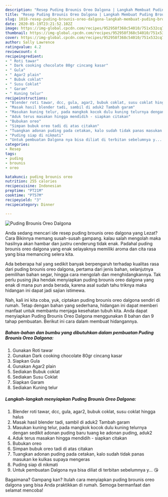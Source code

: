 ```yaml
---
description: "Resep Puding Brounis Oreo Dalgona | Langkah Membuat Puding Brounis Oreo Dalgona Yang Enak dan Simpel"
title: "Resep Puding Brounis Oreo Dalgona | Langkah Membuat Puding Brounis Oreo Dalgona Yang Enak dan Simpel"
slug: 1018-resep-puding-brounis-oreo-dalgona-langkah-membuat-puding-brounis-oreo-dalgona-yang-enak-dan-simpel
date: 2020-05-19T23:21:52.102Z
image: https://img-global.cpcdn.com/recipes/952958f368c54010/751x532cq70/puding-brounis-oreo-dalgona-foto-resep-utama.jpg
thumbnail: https://img-global.cpcdn.com/recipes/952958f368c54010/751x532cq70/puding-brounis-oreo-dalgona-foto-resep-utama.jpg
cover: https://img-global.cpcdn.com/recipes/952958f368c54010/751x532cq70/puding-brounis-oreo-dalgona-foto-resep-utama.jpg
author: Sally Lawrence
ratingvalue: 4.2
reviewcount: 4
recipeingredient:
- " Roti tawar"
- " Dark cooking chocolate 80gr cincang kasar"
- " Gula"
- " Agar2 plain"
- " Bubuk coklat"
- " Susu Coklat"
- " Garam"
- " Kuning telur"
recipeinstructions:
- "Blender roti tawar, dcc, gula, agar2, bubuk coklat, susu coklat hingga halus"
- "Masak hasil blender tadi, sambil di aduk2 Tambah garam"
- "Masukan kuning telur, pada mangkok kocok dulu kuning telurnya dengan sedikit adonan puding baru tuang ke adonan puding, aduk2"
- "Aduk terus masakan hingga mendidih - siapkan citakan"
- "Bubukan oreo"
- "Simpan bubuk oreo tadi di atas citakan"
- "Tuangkan adonan puding pada cetakan, kalo sudah tidak panas masukan ke kulkas supaya mengeras"
- "Puding siap di nikmati"
- "Untuk pembuatan Dalgona nya bisa diliat di terbitan sebelumnya y... 😘"
categories:
- Resep
tags:
- puding
- brounis
- oreo

katakunci: puding brounis oreo 
nutrition: 255 calories
recipecuisine: Indonesian
preptime: "PT21M"
cooktime: "PT57M"
recipeyield: "3"
recipecategory: Dinner

---
```



![Puding Brounis Oreo Dalgona](https://img-global.cpcdn.com/recipes/952958f368c54010/751x532cq70/puding-brounis-oreo-dalgona-foto-resep-utama.jpg)

Anda sedang mencari ide resep puding brounis oreo dalgona yang Lezat? Cara Bikinnya memang susah-susah gampang. kalau salah mengolah maka hasilnya akan hambar dan justru cenderung tidak enak. Padahal puding brounis oreo dalgona yang enak selayaknya memiliki aroma dan cita rasa yang bisa memancing selera kita.

Ada beberapa hal yang sedikit banyak berpengaruh terhadap kualitas rasa dari puding brounis oreo dalgona, pertama dari jenis bahan, selanjutnya pemilihan bahan segar, hingga cara mengolah dan menghidangkannya. Tak perlu pusing jika hendak menyiapkan puding brounis oreo dalgona yang enak di mana pun anda berada, karena asal sudah tahu triknya maka hidangan ini dapat jadi sajian istimewa.




Nah, kali ini kita coba, yuk, ciptakan puding brounis oreo dalgona sendiri di rumah. Tetap dengan bahan yang sederhana, hidangan ini dapat memberi manfaat untuk membantu menjaga kesehatan tubuh kita. Anda dapat menyiapkan Puding Brounis Oreo Dalgona menggunakan 8 bahan dan 9 tahap pembuatan. Berikut ini cara dalam membuat hidangannya.

<!--inarticleads1-->

##### Bahan-bahan dan bumbu yang dibutuhkan dalam pembuatan Puding Brounis Oreo Dalgona:

1. Gunakan  Roti tawar
1. Gunakan  Dark cooking chocolate 80gr cincang kasar
1. Siapkan  Gula
1. Gunakan  Agar2 plain
1. Sediakan  Bubuk coklat
1. Sediakan  Susu Coklat
1. Siapkan  Garam
1. Sediakan  Kuning telur




<!--inarticleads2-->

##### Langkah-langkah menyiapkan Puding Brounis Oreo Dalgona:

1. Blender roti tawar, dcc, gula, agar2, bubuk coklat, susu coklat hingga halus
1. Masak hasil blender tadi, sambil di aduk2 Tambah garam
1. Masukan kuning telur, pada mangkok kocok dulu kuning telurnya dengan sedikit adonan puding baru tuang ke adonan puding, aduk2
1. Aduk terus masakan hingga mendidih - siapkan citakan
1. Bubukan oreo
1. Simpan bubuk oreo tadi di atas citakan
1. Tuangkan adonan puding pada cetakan, kalo sudah tidak panas masukan ke kulkas supaya mengeras
1. Puding siap di nikmati
1. Untuk pembuatan Dalgona nya bisa diliat di terbitan sebelumnya y... 😘




Bagaimana? Gampang kan? Itulah cara menyiapkan puding brounis oreo dalgona yang bisa Anda praktikkan di rumah. Semoga bermanfaat dan selamat mencoba!
